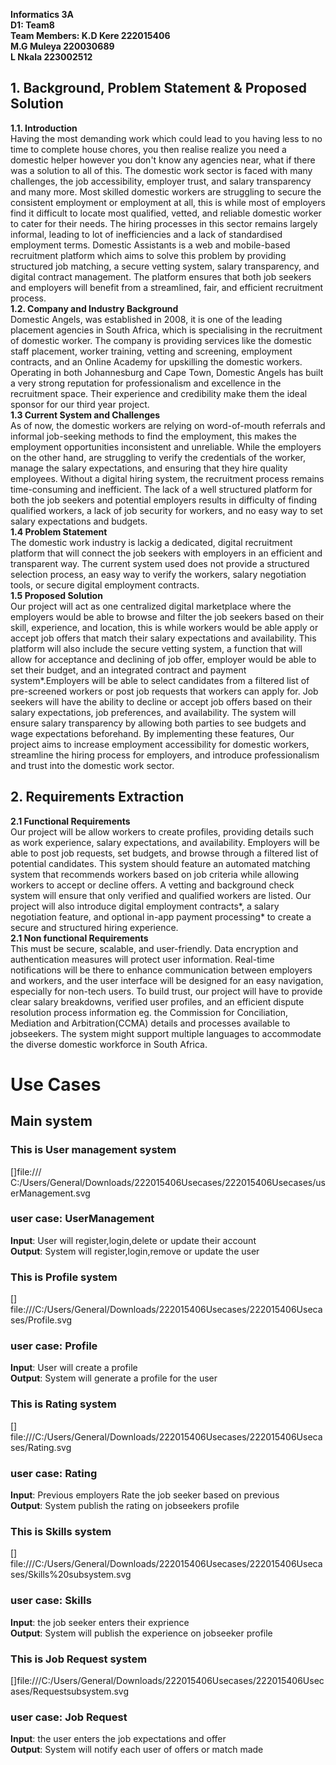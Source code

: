 **Informatics 3A<br>D1: Team8 <br> Team Members: K.D Kere 222015406 <br> M.G Muleya 220030689<br> L Nkala 223002512** <br>
## 1. Background, Problem Statement & Proposed Solution<br>
**1.1. Introduction** <br>
Having the most demanding work which could lead to you having less to no time to complete house chores, you then realise realize you need a domestic helper however you don't know any agencies near, what if there was a solution to all of this. The domestic work sector is faced with many challenges, the job accessibility, employer trust, and salary transparency and many more. Most skilled domestic workers are struggling   to secure the consistent employment or employment at all, this is while most of employers find it difficult to locate most qualified, vetted, and reliable domestic worker to cater for their needs. The hiring processes in this sector remains largely informal, leading to lot of inefficiencies and a lack of standardised employment terms. Domestic Assistants is a web and mobile-based recruitment platform which aims to solve this problem by providing structured job matching, a secure vetting system, salary transparency, and digital contract management. The platform ensures that both job seekers and employers will benefit from a streamlined, fair, and efficient recruitment process.<br>
**1.2. Company and Industry Background**<br>
Domestic Angels, was established in 2008, it is one of the leading placement agencies in South Africa, which is specialising in the recruitment of domestic worker. The company is providing services like the domestic staff placement, worker training, vetting and screening, employment contracts, and an Online Academy for upskilling the domestic workers. Operating in both Johannesburg and Cape Town, Domestic Angels has built a very strong reputation for professionalism and excellence in the recruitment space. Their experience and credibility make them the ideal sponsor for our third year project.<br>
**1.3 Current System and Challenges**<br>
As of now, the domestic workers are relying on word-of-mouth referrals and informal job-seeking methods to find the employment, this makes the employment opportunities inconsistent and unreliable. While the employers on the other hand, are struggling to verify the credentials of the worker, manage the salary expectations, and ensuring that they hire quality employees. Without a digital hiring system, the recruitment process remains time-consuming and inefficient. The lack of a well structured platform for both the job seekers and potential employers results in difficulty of finding qualified workers, a lack of job security for workers, and no easy way to set salary expectations and budgets.<br>
**1.4 Problem Statement**<br>
The domestic work industry is lackig a dedicated, digital recruitment platform that will connect the job seekers with employers in an efficient and transparent way. The current system used does not provide a structured selection process, an easy way to verify the workers, salary negotiation tools, or secure digital employment contracts.<br>
**1.5 Proposed Solution**<br>
Our project will act as one centralized digital marketplace where the employers would be able to  browse and filter the job seekers based on their skill, experience, and location, this is while workers would be able apply or accept job offers that match their salary expectations and availability. This platform will also include the secure vetting system, a function that will allow for acceptance and declining of job offer, employer would be able to set their budget, and an integrated contract and payment system*.Employers will be able to select candidates from a filtered list of pre-screened workers or post job requests that workers can apply for. Job seekers will have the ability to decline or accept job offers based on their salary expectations, job preferences, and availability. The system will ensure salary transparency by allowing both parties to see budgets and wage expectations beforehand. By implementing these features, Our project aims to increase employment accessibility for domestic workers, streamline the hiring process for employers, and introduce professionalism and trust into the domestic work sector.<br>
## 2. Requirements Extraction<br>
**2.1 Functional Requirements**<br>
Our project will be allow workers to create profiles, providing details such as work experience, salary expectations, and availability. Employers will be able to post job requests, set budgets, and browse through a filtered list of potential candidates. This system should feature an automated matching system that recommends workers based on job criteria while allowing workers to accept or decline offers. A vetting and background check system will ensure that only verified and qualified workers are listed. Our project will also introduce digital employment contracts*, a salary negotiation feature, and optional in-app payment processing* to create a secure and structured hiring experience.<br>
**2.1 Non functional Requirements**<br>
This must be secure, scalable, and user-friendly. Data encryption and authentication measures will protect user information. Real-time notifications will be there to enhance communication between employers and workers, and the user interface will be designed for an easy navigation, especially for non-tech users. To build trust, our project will have to provide clear salary breakdowns, verified user profiles, and an efficient dispute resolution process information eg. the Commission for Conciliation, Mediation and Arbitration(CCMA) details and processes available to jobseekers. The system might support multiple languages to accommodate the diverse domestic workforce in South Africa.

# Use Cases
## Main system
### This is User management system
[]file:/// C:/Users/General/Downloads/222015406Usecases/222015406Usecases/userManagement.svg
### user case: UserManagement 
**Input**: User will register,login,delete or update their account<br>
**Output**: System will register,login,remove or update the user
### This is Profile system
[] file:///C:/Users/General/Downloads/222015406Usecases/222015406Usecases/Profile.svg
### user case: Profile 
**Input**: User will create a profile<br>
**Output**: System will generate a profile for the user
### This is Rating system
[] file:///C:/Users/General/Downloads/222015406Usecases/222015406Usecases/Rating.svg
### user case: Rating 
**Input**: Previous employers Rate the job seeker based on previous<br>
**Output**: System publish the rating on jobseekers profile
### This is Skills system
[] file:///C:/Users/General/Downloads/222015406Usecases/222015406Usecases/Skills%20subsystem.svg
### user case: Skills 
**Input**: the job seeker enters their exprience <br>
**Output**: System will publish the experience on jobseeker profile
### This is Job Request system
[]file:///C:/Users/General/Downloads/222015406Usecases/222015406Usecases/Requestsubsystem.svg
### user case: Job Request
**Input**: the user enters the job expectations and offer<br>
**Output**: System will notify each user of offers or match made
